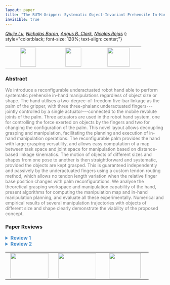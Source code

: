 ```yaml
---
layout: paper
title: "The RUTH Gripper: Systematic Object-Invariant Prehensile In-Hand Manipulation via Reconfigurable Underactuation"
invisible: true
---
```

*[Qiujie Lu](https://luqjie.wixsite.com/home),  [Nicholas Baron](https://www.imperial.ac.uk/reds-lab/people/),  [Angus B. Clark](http://www.angus-clark.co.uk/),  [Nicolas Rojas](http://www.imperial.ac.uk/people/n.rojas)*
{: style="color:black; font-size: 120%; text-align: center;"}

<table width="30%"> <tr>
<td style="width: 20%; text-align: center;"><a href="http://www.roboticsproceedings.org/rss16/p093.pdf"><img src="{{ site.baseurl }}/images/paper_link.png"
width = "50"  height = "60"/> </a> </td>

<td style="width: 20%; text-align: center;"><a href="https://imperialcollegelondon.box.com/s/1rl42qsv3y2cdchgb4ky4l3jiper41di"><img src="{{ site.baseurl }}/images/video_link.png"
width = "50"  height = "60"/> </a> </td>

<td style="width: 20%; text-align: center;"><a href="nan"><img src="{{ site.baseurl }}/images/pheedloop_link.png"
width = "70"  height = "60"/> </a> </td>

</tr></table>

### Abstract
<html><p style="color:gray; font-size: 100%; text-align: justified;">
We introduce a reconfigurable underactuated robot hand able to perform systematic prehensile in-hand manipulations regardless of object size or shape. The hand utilises a two-degree-of-freedom five-bar linkage as the palm of the gripper, with three three-phalanx underactuated fingers---jointly controlled by a single actuator---connected to the mobile revolute joints of the palm. Three actuators are used in the robot hand system, one for controlling the force exerted on objects by the fingers and two for changing the configuration of the palm. This novel layout allows decoupling grasping and manipulation, facilitating the planning and execution of in-hand manipulation operations. The reconfigurable palm provides the hand with large grasping versatility, and allows easy computation of a map between task space and joint space for manipulation based on distance-based linkage kinematics. The motion of objects of different sizes and shapes from one pose to another is then straightforward and systematic, provided the objects are kept grasped. This is guaranteed independently and passively by the underactuated fingers using a custom tendon routing method, which allows no tendon length variation when the relative finger base position changes with palm reconfigurations. We analyse the theoretical grasping workspace and manipulation capability of the hand, present algorithms for computing the manipulation map and in-hand manipulation planning, and evaluate all these experimentally. Numerical and empirical results of several manipulation trajectories with objects of different size and shape clearly demonstrate the viability of the proposed concept.
</p></html>

### Paper Reviews
<details><summary style="font-size:110%; color:#438BCA; cursor: pointer;"><b> Review 1</b></summary>
<p style="color:gray; font-size: 100%; text-align: justified; white-space: pre-line">
The paper makes multiple relevant contributions. The overall concept is promising. The idea of decoupling the five-bar DOFs from the flexion DOFs by routing the flexor tendons through the linkage is great. The manipulation planning algorithm, based on lookups through pre-computed configuration tables, is also very well suited for the mechanism, and achieves good performance. (I suspect a kd-tree for nearest neighbors in a small 3D data set is overkill on most modern computers, but conceptually a good idea.) This level of in-hand manipulation, with robustness to object shape, is very rarely seen in the literature.

The paper is generally clear and well-written, in both the description of the mechanism and its algorithmic components. The only aspect that I found a bit harder to understand was the spring mechanism that keeps all three fingers oriented such that they all flex towards a common point located between them. The authors use the term “finger direction” - perhaps use “finger orientation” or “finger flexion direction” instead? I did eventually figure it out, with the help of the video.

While the paper is certainly interesting and opens up some very relevant avenues for research, I feel that it only scratches the surface of the complex behavior of these manipulation tasks. Assume that a grasp has been established, and the hand is reconfigured by the base motors. The bases of the fingers are fully constrained to move in a prescribed path, while the tips are partly constrained by the object itself. If these constraints are not mutually compatible (and there is no reason to expect them to be), the hand must adapt, either through finger reconfiguration in the null space of the flexor tendon, or through contact rolling or slipping. The spring mechanism also exerts moments on the fingers, further complicating the force equilibrium of the whole system.

These are all very complex behaviors. I suspect that it is possible that during such a process the grasp could be lost. When does that happen? How can we guard against such behavior? I also suspect that such reconfigurations are the main reason for the experimental discrepancies between desired and achieved final object pose. Finally, some of the experiments in the video show out-of-plane object rotation, which I assume is not desired or accounted for, and likely stemming from the same source.

As presented here, the hand is also primarily usable for planar (2D) manipulation. The fingers are indeed capable of producing enveloping (power) 3D grasps. However, if any of the fingers makes contact on multiple links, it is not clear if manipulation is still possible. It is likely that any finger with multiple contacts is over-constrained if its base moves (due to movement of the five-bar linkage). I suspect that is why all manipulation examples are essentially planar, with fingertip grasps only. Even for planar grasping, the hand has 2 manipulation DOFs to control 3 object DOFs, thus can only manipulate along a 2D manifold. It is not clear if and how such a method would apply to 3D grasping, creating a 6 DOF object movement space. The method is still highly compelling even given these considerations, and I am not asking the authors to solve all of 6DOF manipulation in a single paper - the work shown here represents important steps in that direction. However, I feel like these aspects should be explicitly mentioned and discussed here.

In conclusion, I believe this is a very relevant paper, with strong ideas and good performance in practice on tasks rarely seen. It opens up some very interesting future work directions and questions, so the reader can be left hoping for a more in-depth analysis. Such an analysis could either be included here (taking the paper to a next level) or be carried out in future work.

</p> </details>

<details><summary style="font-size:110%; color:#438BCA; cursor: pointer;"><b> Review 2</b></summary>
<p style="color:gray; font-size: 100%; text-align: justified; white-space: pre-line">
Originality
The paper is original, it presents a design that is novel and brings something new to the literature. However, I did find a major drawback that is only addressed at the very end as a small drawback, while I think it's actually a concept thing. The idea of the gripper is explained as the gripper grasps an object, and then this can be moved thanks to the base 5-bar linkage. At the same time, authors say the gripper can reconfigure into different grasp types. This is true, but what is happening is that the gripper reconfigures into different grasps types while it is grasping. Meaning the fingertips change orientation and move along the object surface while the in-hand manipulation is happening. In practice, it is a small motion probably due to high frictions, but it probably means a lot of force is needed to move the 5-bar linkage, and it may be even impossible to do so if the gripper is performing a power grasp with several contacts in each finger. This fact is minimized in the paper, as the only examples of in-hand manipulation that are shown are with objects held in the fingertips. But I was a bit disappointed, as it would have more value to be able to move an object that is actually strongly grasped, which is not doable in other gripper designs where the in-hand manipulation has to necessarily happen with precision grasps. 

In addition, the gripper is not compared to any other hand. I know it is difficult to compare a hand that is so particular. But there are other designs that also perform in-hand manipulation with little actuation. The claim of the paper is that they can do it with only 3 actuators and simple planning and control, but maybe it would be interesting to compare volumes of manipulation workspace for different gripper designs with low actuation and simple control, and in-hand manipulation capabilities. There are so many hands that with original and simplified designs achieve variate and large in-hand manipulations, for instance
Ma, Raymond R., and Aaron M. Dollar. "An underactuated hand for efficient finger-gaiting-based dexterous manipulation." 2014 IEEE International Conference on Robotics and Biomimetics (ROBIO 2014). IEEE, 2014.
or
Amend, John, and Hod Lipson. "The JamHand: Dexterous manipulation with minimal actuation." Soft robotics 4.1 (2017): 70-80.

These hands above are just a few, and one could argue that they achieved larger amounts of in-hand manipulation with similar or less actuation. I believe that this hand has a value, but I also missed this kind of discussion in the paper, to understand what this hand brings to the landscape and why we should care about considering yet a new design to the large amounts of existing ones.

Another thing that could be easily compared to other designs is the error in positioning during in-hand manipulation planning and execution, at least compared to the reported ones in the papers such as
Hang, Kaiyu, et al. "Hand–object configuration estimation using particle filters for dexterous in-hand manipulation." The International Journal of Robotics Research (2019).

At least, to have an idea if the reported errors in position is something normal for in-hand manipulation.

Quality and clarity
In my opinion, the quality of the paper is good, but it could be improved making the text and figures a bit more clear in the following aspects:
 1- There is not a clear diagram of the 5-bar linkage and the nomenclature used, the name of the joints, the location of the points P, which one is the link 1...to 5, etc... You can figure it out but you need to make your own drawing. It may be fixed adding labels to Fig.2, but remember to also add the points P1...P5 referred in Sec. III - C. Also, this figure needs to be cited at the very beginning of Section II.A.

 2- There is a lot of confusion between what they call "grasping workspace", "manipulation workspace" and "manipulation map", which are basically the same thing. It seems like authors wanted to use different names so that it seemed they were doing more computations, but this just increases readability. There one single workspace in this design, which is composed of a continuous XY slide, and for each point, it corresponds to a different orientation of the object, (X,Y,Phi). So, the grasping workspace is the XY slide, and the manipulation workspace is the whole thing, and the manipulation map the correspondence (X,Y -> phi). This should be simplified for clarity.

 Significance
 The paper adds to the idea that underactuated and simple grasping can still achieve in-hand manipulation capabilities. It is a new design that could lead to variations, using n-bars mechanisms. I think it is a good idea, but it could have more significance if the design is shared in an open-hardware fashion (sharing building instructions and models) and if some of the comparisons I mentioned before are reported.
</p> </details>

<table width="100%"><tr><td style="width: 30%; text-align: center;"><a href="{{ site.baseurl }}/program/papers/92"> <img src="{{ site.baseurl }}/images/previous_icon.png" width = "120"  height = "80"/> </a> </td>

<td style="width: 30%; text-align: center;"><a href="{{ site.baseurl }}/program/papers"> <img src="{{ site.baseurl }}/images/overview_icon.png" width = "120"  height = "80"/> </a> </td> 

<td style="width: 30%; text-align: center;"><a href="{{ site.baseurl }}/program/papers/94"> <img src="{{ site.baseurl }}/images/next_icon.png" width = "100"  height = "80"/> </a> </td> 

</tr></table>

